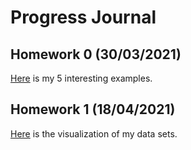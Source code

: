 ﻿# Progress Journal

## Homework 0 (30/03/2021)

[Here](files/interesting_examples.html) is my 5 interesting examples.

## Homework 1 (18/04/2021)

[Here](files/HW1/homework1.html) is the visualization of my data sets.